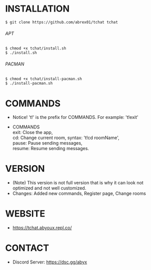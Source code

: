 # INSTALLATION
```
$ git clone https://github.com/abrex01/tchat tchat
```
###### APT
```
$ chmod +x tchat/install.sh
$ ./install.sh
```
###### PACMAN
```
$ chmod +x tchat/install-pacman.sh
$ ./install-pacman.sh
```
# COMMANDS

   - Notice! 't!' is the prefix for COMMANDS. For example: 't!exit'

   - COMMANDS  
       exit: Close the app,  
       cd: Change current room, syntax: 't!cd roomName',  
       pause: Pause sending messages,  
       resume: Resume sending messages.

# VERSION

   - (Note) This version is not full version that is why it can look not optimized and not well customized.
   - Changes: Added new commands, Register page, Change rooms


# WEBSITE

   - https://tchat.abyoux.repl.co/

# CONTACT

   - Discord Server: https://dsc.gg/abyx

